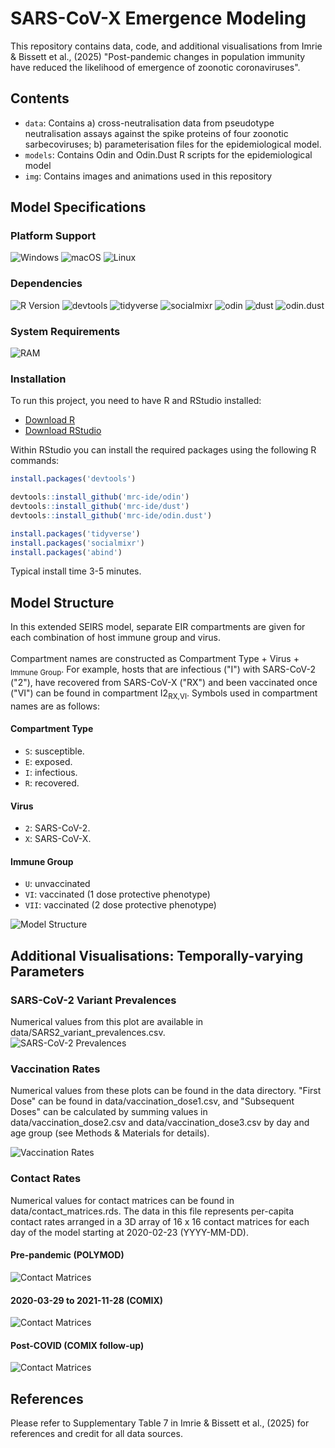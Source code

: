 # SARS-CoV-X Emergence Modeling
This repository contains data, code, and additional visualisations from Imrie & Bissett et al., (2025) "Post-pandemic changes in population immunity have reduced the likelihood of emergence of zoonotic coronaviruses".

## Contents
- `data`: Contains a) cross-neutralisation data from pseudotype neutralisation assays against the spike proteins of four zoonotic sarbecoviruses; b) parameterisation files for the epidemiological model.
- `models`: Contains Odin and Odin.Dust R scripts for the epidemiological model
- `img`: Contains images and animations used in this repository

## Model Specifications
### Platform Support
![Windows](https://img.shields.io/badge/platform-Windows-blue?logo=windows)
![macOS](https://img.shields.io/badge/platform-macOS-black?logo=apple)
![Linux](https://img.shields.io/badge/platform-Linux-yellowgreen?logo=linux)

### Dependencies
![R Version](https://img.shields.io/badge/R-4.5.0-blue)
![devtools](https://img.shields.io/badge/devtools-2.4.5-ff69b4)
![tidyverse](https://img.shields.io/badge/tidyverse-2.0.0-blue)
![socialmixr](https://img.shields.io/badge/socialmixr-0.4.0-lightgreen)
![odin](https://img.shields.io/badge/odin-1.5.11-yellow)
![dust](https://img.shields.io/badge/dust-0.15.3-orange)
![odin.dust](https://img.shields.io/badge/odin.dust-0.3.13-red)

### System Requirements
![RAM](https://img.shields.io/badge/minimum%20RAM-8GB-important)

### Installation

To run this project, you need to have R and RStudio installed:

- [Download R](https://cran.r-project.org/)
- [Download RStudio](https://posit.co/download/rstudio-desktop/)

Within RStudio you can install the required packages using the following R commands:

```r
install.packages('devtools')

devtools::install_github('mrc-ide/odin')
devtools::install_github('mrc-ide/dust')
devtools::install_github('mrc-ide/odin.dust')

install.packages('tidyverse')
install.packages('socialmixr')
install.packages('abind')
```

Typical install time 3-5 minutes.

## Model Structure
In this extended SEIRS model, separate EIR compartments are given for each combination of host immune group and virus.<br><br>
Compartment names are constructed as Compartment Type + Virus + <sub>Immune Group</sub>. For example, hosts that are infectious ("I") with SARS-CoV-2 ("2"), have recovered from SARS-CoV-X ("RX") and been vaccinated once ("VI") can be found in compartment I2<sub>RX,VI</sub>. Symbols used in compartment names are as follows:
#### Compartment Type
- `S`: susceptible.
- `E`: exposed.
- `I`: infectious.
- `R`: recovered.
#### Virus
- `2`: SARS-CoV-2.
- `X`: SARS-CoV-X.
#### Immune Group
- `U`: unvaccinated
- `VI`: vaccinated (1 dose protective phenotype)
- `VII`: vaccinated (2 dose protective phenotype)

<img src="https://github.com/ryanmimrie/Publications_2025_SARS-CoV-X-Emergence/blob/main/img/Model_Structure.jpg" alt="Model Structure" style="display: block; margin: auto;">

## Additional Visualisations: Temporally-varying Parameters
### SARS-CoV-2 Variant Prevalences
Numerical values from this plot are available in data/SARS2_variant_prevalences.csv.
<img src="https://github.com/ryanmimrie/Publications_2025_SARS-CoV-X-Emergence/blob/main/img/SARS2_Prevalences.jpg" alt="SARS-CoV-2 Prevalences" style="display: block; margin: auto;">

### Vaccination Rates
Numerical values from these plots can be found in the data directory. "First Dose" can be found in data/vaccination_dose1.csv, and "Subsequent Doses" can be calculated by summing values in data/vaccination_dose2.csv and data/vaccination_dose3.csv by day and age group (see Methods & Materials for details).

<img src="https://github.com/ryanmimrie/Publications_2025_SARS-CoV-X-Emergence/blob/main/img/Vaccination_Rates.jpg" alt="Vaccination Rates" style="display: block; margin: auto;">

### Contact Rates
Numerical values for contact matrices can be found in data/contact_matrices.rds. The data in this file represents per-capita contact rates arranged in a 3D array of 16 x 16 contact matrices for each day of the model starting at 2020-02-23 (YYYY-MM-DD).
#### Pre-pandemic (POLYMOD)
<img src="https://github.com/ryanmimrie/Publications_2025_SARS-CoV-X-Emergence/blob/main/img/Contact_Rates_PrePandemic.jpg" alt="Contact Matrices" style="display: block; margin: auto;">

#### 2020-03-29 to 2021-11-28 (COMIX)
<img src="https://github.com/ryanmimrie/Publications_2025_SARS-CoV-X-Emergence/blob/main/img/Contact_Rates_DuringPandemic.jpg" alt="Contact Matrices" style="display: block; margin: auto;">


#### Post-COVID (COMIX follow-up)
<img src="https://github.com/ryanmimrie/Publications_2025_SARS-CoV-X-Emergence/blob/main/img/Contact_Rates_PostPandemic.jpg" alt="Contact Matrices" style="display: block; margin: auto;">

## References
Please refer to Supplementary Table 7 in Imrie & Bissett et al., (2025) for references and credit for all data sources.
